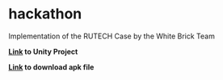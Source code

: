 # hackathon
Implementation of the RUTECH Case by the White Brick Team

**[Link](https://drive.google.com/file/d/19pi9IYbdHVUeOqF0ceSI3lMu9mGwB-Rd/view?usp=sharing) to Unity Project**

**[Link](https://drive.google.com/file/d/1ks3mx2NgvsLoJhoKSLWzv-v2zYN3Vx3u/view?usp=sharing) to download apk file**
